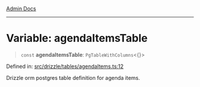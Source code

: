 [Admin Docs](/)

***

# Variable: agendaItemsTable

> `const` **agendaItemsTable**: `PgTableWithColumns`\<\{\}\>

Defined in: [src/drizzle/tables/agendaItems.ts:12](https://github.com/PurnenduMIshra129th/talawa-api/blob/89904a627ec60a3b378f6b033f4255df4e9e59ab/src/drizzle/tables/agendaItems.ts#L12)

Drizzle orm postgres table definition for agenda items.
